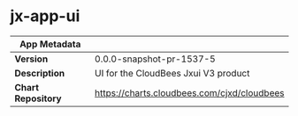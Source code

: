 # jx-app-ui

|App Metadata||
|---|---|
| **Version** | 0.0.0-snapshot-pr-1537-5 |
| **Description** | UI for the CloudBees Jxui V3 product |
| **Chart Repository** | https://charts.cloudbees.com/cjxd/cloudbees |
